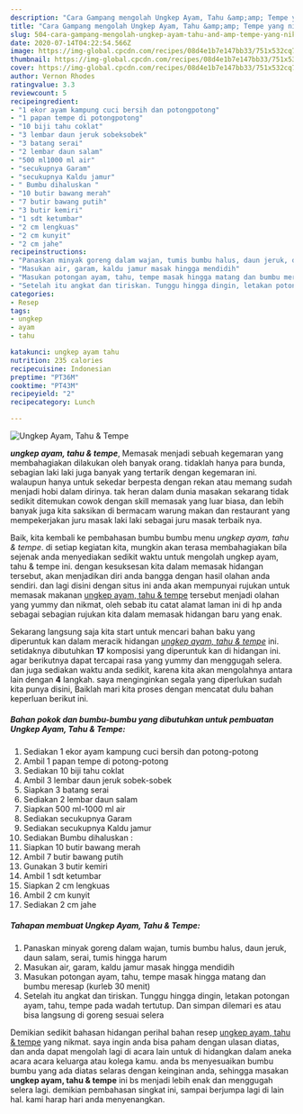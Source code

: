 ```yaml
---
description: "Cara Gampang mengolah Ungkep Ayam, Tahu &amp;amp; Tempe yang nikmat"
title: "Cara Gampang mengolah Ungkep Ayam, Tahu &amp;amp; Tempe yang nikmat"
slug: 504-cara-gampang-mengolah-ungkep-ayam-tahu-and-amp-tempe-yang-nikmat
date: 2020-07-14T04:22:54.566Z
image: https://img-global.cpcdn.com/recipes/08d4e1b7e147bb33/751x532cq70/ungkep-ayam-tahu-tempe-foto-resep-utama.jpg
thumbnail: https://img-global.cpcdn.com/recipes/08d4e1b7e147bb33/751x532cq70/ungkep-ayam-tahu-tempe-foto-resep-utama.jpg
cover: https://img-global.cpcdn.com/recipes/08d4e1b7e147bb33/751x532cq70/ungkep-ayam-tahu-tempe-foto-resep-utama.jpg
author: Vernon Rhodes
ratingvalue: 3.3
reviewcount: 5
recipeingredient:
- "1 ekor ayam kampung cuci bersih dan potongpotong"
- "1 papan tempe di potongpotong"
- "10 biji tahu coklat"
- "3 lembar daun jeruk sobeksobek"
- "3 batang serai"
- "2 lembar daun salam"
- "500 ml1000 ml air"
- "secukupnya Garam"
- "secukupnya Kaldu jamur"
- " Bumbu dihaluskan "
- "10 butir bawang merah"
- "7 butir bawang putih"
- "3 butir kemiri"
- "1 sdt ketumbar"
- "2 cm lengkuas"
- "2 cm kunyit"
- "2 cm jahe"
recipeinstructions:
- "Panaskan minyak goreng dalam wajan, tumis bumbu halus, daun jeruk, daun salam, serai, tumis hingga harum"
- "Masukan air, garam, kaldu jamur masak hingga mendidih"
- "Masukan potongan ayam, tahu, tempe masak hingga matang dan bumbu meresap (kurleb 30 menit)"
- "Setelah itu angkat dan tiriskan. Tunggu hingga dingin, letakan potongan ayam, tahu, tempe pada wadah tertutup. Dan simpan dilemari es atau bisa langsung di goreng sesuai selera"
categories:
- Resep
tags:
- ungkep
- ayam
- tahu

katakunci: ungkep ayam tahu 
nutrition: 235 calories
recipecuisine: Indonesian
preptime: "PT36M"
cooktime: "PT43M"
recipeyield: "2"
recipecategory: Lunch

---
```



![Ungkep Ayam, Tahu &amp; Tempe](https://img-global.cpcdn.com/recipes/08d4e1b7e147bb33/751x532cq70/ungkep-ayam-tahu-tempe-foto-resep-utama.jpg)

<b><i>ungkep ayam, tahu &amp; tempe</i></b>, Memasak menjadi sebuah kegemaran yang membahagiakan dilakukan oleh banyak orang. tidaklah hanya para bunda, sebagian laki laki juga banyak yang tertarik dengan kegemaran ini. walaupun hanya untuk sekedar berpesta dengan rekan atau memang sudah menjadi hobi dalam dirinya. tak heran dalam dunia masakan sekarang tidak sedikit ditemukan cowok dengan skill memasak yang luar biasa, dan lebih banyak juga kita saksikan di bermacam warung makan dan restaurant yang mempekerjakan juru masak laki laki sebagai juru masak terbaik nya.

Baik, kita kembali ke pembahasan bumbu bumbu menu <i>ungkep ayam, tahu &amp; tempe</i>. di setiap kegiatan kita, mungkin akan terasa membahagiakan bila sejenak anda menyediakan sedikit waktu untuk mengolah ungkep ayam, tahu &amp; tempe ini. dengan kesuksesan kita dalam memasak hidangan tersebut, akan menjadikan diri anda bangga dengan hasil olahan anda sendiri. dan lagi disini dengan situs ini anda akan mempunyai rujukan untuk memasak makanan <u>ungkep ayam, tahu &amp; tempe</u> tersebut menjadi olahan yang yummy dan nikmat, oleh sebab itu catat alamat laman ini di hp anda sebagai sebagian rujukan kita dalam memasak hidangan baru yang enak.




Sekarang langsung saja kita start untuk mencari bahan baku yang diperuntuk kan dalam meracik hidangan <u><i>ungkep ayam, tahu &amp; tempe</i></u> ini. setidaknya dibutuhkan <b>17</b> komposisi yang diperuntuk kan di hidangan ini. agar berikutnya dapat tercapai rasa yang yummy dan menggugah selera. dan juga sediakan waktu anda sedikit, karena kita akan mengolahnya antara lain dengan <b>4</b> langkah. saya menginginkan segala yang diperlukan sudah kita punya disini, Baiklah mari kita proses dengan mencatat dulu bahan keperluan berikut ini.

<!--inarticleads1-->

##### Bahan pokok dan bumbu-bumbu yang dibutuhkan untuk pembuatan Ungkep Ayam, Tahu &amp; Tempe:

1. Sediakan 1 ekor ayam kampung cuci bersih dan potong-potong
1. Ambil 1 papan tempe di potong-potong
1. Sediakan 10 biji tahu coklat
1. Ambil 3 lembar daun jeruk sobek-sobek
1. Siapkan 3 batang serai
1. Sediakan 2 lembar daun salam
1. Siapkan 500 ml-1000 ml air
1. Sediakan secukupnya Garam
1. Sediakan secukupnya Kaldu jamur
1. Sediakan  Bumbu dihaluskan :
1. Siapkan 10 butir bawang merah
1. Ambil 7 butir bawang putih
1. Gunakan 3 butir kemiri
1. Ambil 1 sdt ketumbar
1. Siapkan 2 cm lengkuas
1. Ambil 2 cm kunyit
1. Sediakan 2 cm jahe




<!--inarticleads2-->

##### Tahapan membuat Ungkep Ayam, Tahu &amp; Tempe:

1. Panaskan minyak goreng dalam wajan, tumis bumbu halus, daun jeruk, daun salam, serai, tumis hingga harum
1. Masukan air, garam, kaldu jamur masak hingga mendidih
1. Masukan potongan ayam, tahu, tempe masak hingga matang dan bumbu meresap (kurleb 30 menit)
1. Setelah itu angkat dan tiriskan. Tunggu hingga dingin, letakan potongan ayam, tahu, tempe pada wadah tertutup. Dan simpan dilemari es atau bisa langsung di goreng sesuai selera




Demikian sedikit bahasan hidangan perihal bahan resep <u>ungkep ayam, tahu &amp; tempe</u> yang nikmat. saya ingin anda bisa paham dengan ulasan diatas, dan anda dapat mengolah lagi di acara lain untuk di hidangkan dalam aneka acara acara keluarga atau kolega kamu. anda bs menyesuaikan bumbu bumbu yang ada diatas selaras dengan keinginan anda, sehingga masakan <b>ungkep ayam, tahu &amp; tempe</b> ini bs menjadi lebih enak dan menggugah selera lagi. demikian pembahasan singkat ini, sampai berjumpa lagi di lain hal. kami harap hari anda menyenangkan.
